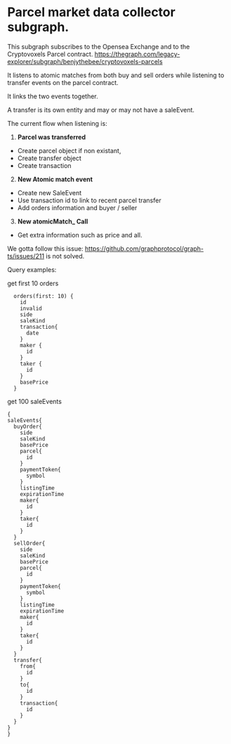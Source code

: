 # Parcel market data collector subgraph.

This subgraph subscribes to the Opensea Exchange and to the Cryptovoxels Parcel contract.
https://thegraph.com/legacy-explorer/subgraph/benjythebee/cryptovoxels-parcels

It listens to atomic matches from both buy and sell orders while listening to transfer events on the parcel contract.

It links the two events together.

A transfer is its own entity and may or may not have a saleEvent.

The current flow when listening is:

1. **Parcel was transferred**
- Create parcel object if non existant,
- Create transfer object
- Create transaction
2. **New Atomic match event**
- Create new SaleEvent
- Use transaction id to link to recent parcel transfer
- Add orders information and buyer / seller
3. **New atomicMatch_ Call**
- Get extra information such as price and all.


We gotta follow this issue: https://github.com/graphprotocol/graph-ts/issues/211 is not solved.

Query examples:

get first 10 orders
```
  orders(first: 10) {
    id
    invalid
    side
    saleKind
    transaction{
      date
    }
    maker {
      id
    }
    taker {
      id
    }
    basePrice
  }
  ```

get 100 saleEvents
```
{
saleEvents{
  buyOrder{
    side
    saleKind
    basePrice
    parcel{
      id
    }
    paymentToken{
      symbol
    }
    listingTime
    expirationTime
    maker{
      id
    }
    taker{
      id
    }
  }
  sellOrder{
    side
    saleKind
    basePrice
    parcel{
      id
    }
    paymentToken{
      symbol
    }
    listingTime
    expirationTime
    maker{
      id
    }
    taker{
      id
    }
  }
  transfer{
    from{
      id
    }
    to{
      id
    }
    transaction{
      id
    }
  }
}
}

  ```